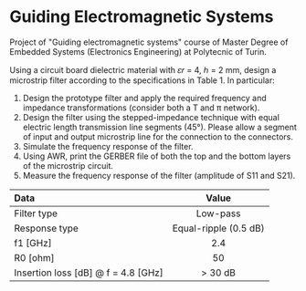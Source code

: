# Guiding Electromagnetic Systems

Project of "Guiding electromagnetic systems" course of Master Degree of Embedded Systems (Electronics Engineering) at Polytecnic of Turin.


Using a circuit board dielectric material with 𝜀𝑟 = 4, ℎ = 2 mm, design a microstrip filter according to the specifications in Table 1. In particular:
1. Design the prototype filter and apply the required frequency and impedance transformations (consider both a T and π network).
2. Design the filter using the stepped-impedance technique with equal electric length transmission line segments (45°). Please allow a segment of input and output microstrip line for the connection to the connectors.
3. Simulate the frequency response of the filter.
4. Using AWR, print the GERBER file of both the top and the bottom layers of the microstrip circuit.
5. Measure the frequency response of the filter (amplitude of S11 and S21).

| Data                                | Value                 |
| :---                                |     :---:             |
| Filter type                         | Low-pass              |
| Response type                       | Equal-ripple (0.5 dB) |
| f1 [GHz]                            | 2.4                   |
| R0 [ohm]                            | 50                    |
| Insertion loss [dB] @ f = 4.8 [GHz] | > 30 dB               |
